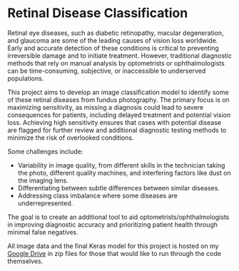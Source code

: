 # Retinal Disease Classification

Retinal eye diseases, such as diabetic retinopathy, macular degeneration, and glaucoma are some of the leading causes of vision loss worldwide. Early and accurate detection of these conditions is critical to preventing irreversible damage and to initiate treatment. However, traditional diagnostic methods that rely on manual analysis by optometrists or ophthalmologists can be time-consuming, subjective, or inaccessible to underserved populations.

This project aims to develop an image classification model to identify some of these retinal diseases from fundus photography. The primary focus is on maximizing sensitivity, as missing a diagnosis could lead to severe consequences for patients, including delayed treatment and potential vision loss. Achieving high sensitivity ensures that cases with potential disease are flagged for further review and additional diagnostic testing methods to minimize the risk of overlooked conditions.

Some challenges include:
* Variability in image quality, from different skills in the technician taking the photo, different quality machines, and interfering factors like dust on the imaging lens.
* Differentiating between subtle differences between similar diseases.
* Addressing class imbalance where some diseases are underrepresented.

The goal is to create an additional tool to aid optometrists/ophthalmologists in improving diagnostic accuracy and prioritizing patient health through minimal false negatives.


All image data and the final Keras model for this project is hosted on my [Google Drive](https://drive.google.com/drive/folders/1sbu1XlEluZJrbUmGFn5uPuOlhPmZ2QVV?usp=drive_link) in zip files for those that would like to run through the code themselves.